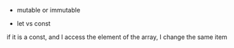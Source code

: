 * mutable or immutable

* let vs const 

if it is a const, and I access the element of the array, I change the same item